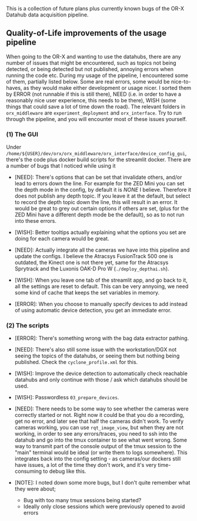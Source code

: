 This is a collection of future plans plus currently known bugs of the OR-X Datahub data acquisition pipeline.

## Quality-of-Life improvements of the usage pipeline
When going to the OR-X and wanting to use the datahubs, there are any number of issues that might be encountered, such as topics not being detected, or being detected but not published, annoying errors when running the code etc. During my usage of the pipeline, I encountered some of them, partially listed below. Some are real errors, some would be nice-to-haves, as they would make either development or usage nicer. I sorted them by ERROR (not runnable if this is still there), NEED (i.e. in order to have a reasonably nice user experience, this needs to be there), WISH (some things that could save a lot of time down the road). The relevant folders in `orx_middleware` are ```experiment_deployment``` and ```orx_interface```. Try to run through the pipeline, and you will encounter most of these issues yourself.

### (1) The GUI
Under ```/home/${USER}/dev/orx/orx_middleware/orx_interface/device_config_gui```, there's the code plus docker build scripts for the streamlit docker. There are a number of bugs that I noticed while using it

- [NEED]: There's options that can be set that invalidate others, and/or lead to errors down the line. For example for the ZED Mini you can set the depth mode in the config, by default it is *NONE* I believe. Therefore it does not publish any depth topic. If you leave it at the default, but select to record the depth topic down the line, this will result in an error. It would be great to grey out certain options if others are set, (plus for the ZED Mini have a different depth mode be the default), so as to not run into these errors.

- [WISH]: Better tooltips actually explaining what the options you set are doing for each camera would be great.

- [NEED]: Actually integrate all the cameras we have into this pipeline and update the configs. I believe the Atracsys FusionTrack 500 one is outdated, the Kinect one is not there yet, same for the Atracsys Sprytrack and the Luxonis OAK-D Pro W (```./deploy_depthai.sh```).

- [WISH]: When you leave one tab of the streamlit app, and go back to it, all the settings are reset to default. This can be very annyoing, we need some kind of cache that keeps the set variables in memory.

- [ERROR]: When you choose to manually specify devices to add instead of using automatic device detection, you get an immediate error. 

### (2) The scripts
- [ERROR]: There's something wrong with the bag data extractor pathing.

- [NEED]: There's also still some issue with the workstation/DGX not seeing the topics of the datahubs, or seeing them but nothing being published. Check the ```cyclone_profile.xml``` for this.

- [WISH]: Improve the device detection to automatically check reachable datahubs and only continue with those / ask which datahubs should be used.

- [WISH]: Passwordless ```03_prepare_devices```.

- [NEED]: There needs to be some way to see whether the cameras were correctly started or not. Right now it could be that you do a recording, get no error, and later see that half the cameras didn't work. To verify cameras working, you can use ```rqt_image_view```, but when they are not working, in order to see any errors/traces, you need to ssh into the datahub and go into the tmux container to see what went wrong. Some way to transmit part of the console output of the tmux session to the "main" terminal would be ideal (or write them to logs somewhere). This integrates back into the config setting - as cameras/our dockers still have issues, a lot of the time they don't work, and it's very time-consuming to debug like this.

- [NOTE]: I noted down some more bugs, but I don't quite remember what they were about;
    - Bug with too many tmux sessions being started?
    - Ideally only close sessions which were previously opened to avoid errors